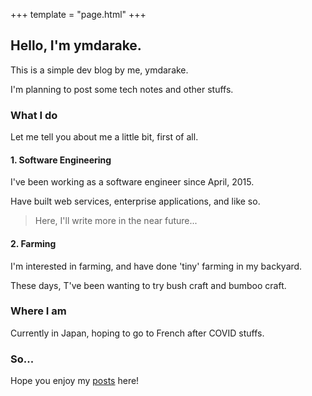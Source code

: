 +++
template = "page.html"
+++

## Hello, I'm ymdarake.

This is a simple dev blog by me, ymdarake.

I'm planning to post some tech notes and other stuffs.

### What I do

Let me tell you about me a little bit, first of all.

#### 1. Software Engineering

I've been working as a software engineer since April, 2015.

Have built web services, enterprise applications, and like so.

> Here, I'll write more in the near future...

#### 2. Farming

I'm interested in farming, and have done 'tiny' farming in my backyard.

These days, T've been wanting to try bush craft and bumboo craft.

### Where I am

Currently in Japan, hoping to go to French after COVID stuffs.

### So...

Hope you enjoy my [posts](/blog/) here!
